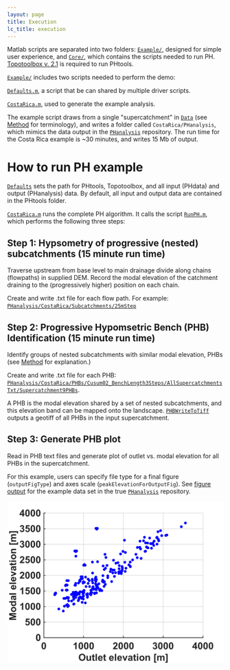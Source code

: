 ```yaml
---
layout: page
title: Execution
lc_title: execution
---
```


Matlab scripts are separated into two folders: 
[`Example/`](https://github.com/mcunningham917/PHtools/tree/master/Example), 
designed for simple user experience, and [`Core/`](https://github.com/mcunningham917/PHtools/tree/master/Core),
 which contains the scripts needed to run PH. [Topotoolbox v. 2.1](https://github.com/wschwanghart/topotoolbox)
  is required to run PHtools. 

[`Example/`](https://github.com/mcunningham917/PHtools/tree/master/Example)
 includes two scripts needed to perform the demo:

[`Defaults.m`](https://github.com/mcunningham917/PHtools/blob/master/Example/Defaults.m),
 a script that be can shared by multiple driver scripts. 

[`CostaRica.m`](https://github.com/mcunningham917/PHtools/blob/master/Example/CostaRica.m),
 used to generate the example analysis.

The example script draws from a single "supercatchment" in 
[`Data`](https://github.com/mcunningham917/PHtools/tree/master/Data/CostaRica/Supercatchments) 
(see [Method](https://mcunningham917.github.io/PHdoc/Method/) for terminology), 
and writes a folder called `CostaRica/PHanalysis`, which mimics the data output in 
the [`PHanalysis`](https://github.com/mcunningham917/PHanalysis) repository. 
The run time for the Costa Rica example is ~30 minutes, and writes 15 Mb of output. 

# How to run PH example

[`Defaults`](https://github.com/mcunningham917/PHtools/blob/master/Example/Defaults.m)
 sets the path for PHtools, Topotoolbox, and all input (PHdata) and output (PHanalysis)
  data. By default, all input and output data are contained in the PHtools folder. 

[`CostaRica.m`](https://github.com/mcunningham917/PHtools/blob/master/Example/CostaRica.m)
 runs the complete PH algorithm. It calls the script 
[`RunPH.m`](https://github.com/mcunningham917/PHtools/blob/master/Core/RunPH.m), 
which performs the following three steps:

## Step 1: Hypsometry of progressive (nested) subcatchments (15 minute run time)

Traverse upstream from base level to main drainage divide along chains (flowpaths) in
 supplied DEM. Record the modal elevation of the catchment draining to the 
 (progressively higher) position on each chain. 

Create and write .txt file for each flow path. For example: [`PHanalysis/CostaRica/Subcatchments/25mStep`](https://github.com/mcunningham917/PHanalysis/tree/master/CostaRica/Subcatchments/25mStep)

## Step 2: Progressive Hypomsetric Bench (PHB) Identification (15 minute run time)

Identify groups of nested subcatchments with similar modal elevation, PHBs 
(see [Method](https://mcunningham917.github.io/PHdoc/Method/) for explanation.) 

Create and write .txt file for each PHB: 
[`PHanalysis/CostaRica/PHBs/Cusum02_BenchLength3Steps/AllSupercatchmentsTxt/Supercatchment9PHBs`](https://github.com/mcunningham917/PHanalysis/tree/master/CostaRica/PHBs/Cusum02_BenchLength3Steps/AllSupercatchmentsTxt/Supercatchment9PHBs). 

A PHB is the modal elevation shared by a set of nested subcatchments, and this elevation
 band can be mapped onto the landscape. 
 [`PHBWriteToTiff`](https://github.com/mcunningham917/PHtools/blob/master/Core/WritePHBtoTiff.m) 
 outputs a geotiff of all PHBs in the input supercatchment.


## Step 3: Generate PHB plot

Read in PHB text files and generate plot of outlet vs. modal elevation for all PHBs in 
the supercatchment.

For this example, users can specify file type for a final figure (`outputFigType`) and 
axes scale (`peakElevationForOutputFig`). 
See 
[figure output](https://github.com/mcunningham917/PHanalysis/blob/master/CostaRica/Figures/SupercatchmentPHBs/Supercatchment9_hBench_vs_hChange.png) 
for the example data set in the true [`PHanalysis`](https://github.com/mcunningham917/PHanalysis) repository.

![figure output](https://github.com/mcunningham917/PHanalysis/blob/master/CostaRica/Figures/SupercatchmentPHBs/Supercatchment9_hBench_vs_hChange.png)
